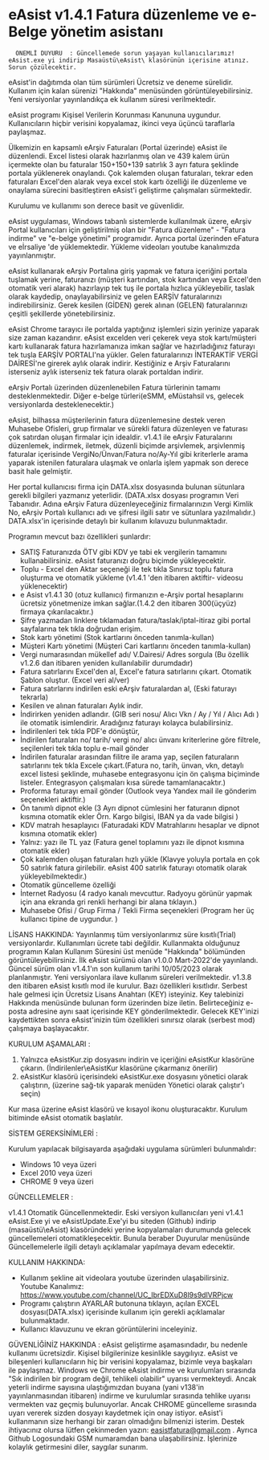 #     eAsist v1.4.1  Fatura düzenleme ve e-Belge yönetim asistanı

      ÖNEMLİ DUYURU  : Güncellemede sorun yaşayan kullanıcılarımız! eAsist.exe yi indirip Masaüstü\eAsist\ klasörünün içerisine atınız. Sorun çözülecektir.
      
eAsist'in dağıtımda olan tüm sürümleri Ücretsiz ve deneme sürelidir. Kullanım için kalan sürenizi "Hakkında" menüsünden görüntüleyebilirsiniz. Yeni versiyonlar yayınlandıkça ek kullanım süresi verilmektedir.
         
eAsist programı Kişisel Verilerin Korunması Kanununa uygundur. Kullanıcıların hiçbir verisini kopyalamaz, ikinci veya üçüncü taraflarla paylaşmaz.
      
Ülkemizin en kapsamlı eArşiv Faturaları (Portal üzerinde) eAsist ile düzenlendi. Excel listesi olarak hazırlanmış olan ve 439 kalem ürün içermekte olan bu faturalar 150+150+139 satırlık 3 ayrı fatura şeklinde portala yüklenerek onaylandı. Çok kalemden oluşan faturaları, tekrar eden faturaları Excel'den alarak veya excel stok kartı özelliği ile düzenleme ve onaylama sürecini basitleştiren eAsist'i geliştirme çalışmaları sürmektedir.

Kurulumu ve kullanımı son derece basit ve güvenlidir.

eAsist uygulaması, Windows tabanlı sistemlerde kullanılmak üzere, eArşiv Portal kullanıcıları için geliştirilmiş olan bir "Fatura düzenleme" - "Fatura indirme" ve      "e-belge yönetimi" programıdır. Ayrıca portal üzerinden eFatura ve eİrsaliye 'de yüklemektedir. Yükleme videoları youtube kanalımızda yayınlanmıştır.

eAsist kullanarak eArşiv Portalına giriş yapmak ve fatura içeriğini portala tuşlamak yerine, faturanızı (müşteri kartından, stok kartından veya Excel'den otomatik veri alarak) hazırlayıp tek tuş ile portala hızlıca yükleyebilir, taslak olarak kaydedip, onaylayabilirsiniz ve gelen EARŞİV faturalarınızı indirebilirsiniz. Gerek kesilen (GİDEN) gerek alınan (GELEN) faturalarınızı çeşitli şekillerde yönetebilirsiniz.

eAsist Chrome tarayıcı ile portalda yaptığınız işlemleri sizin yerinize yaparak size zaman kazandırır. eAsist excelden veri çekerek veya stok kartı/müşteri kartı kullanarak fatura hazırlamanıza imkan sağlar ve hazırladığınız faturayı tek tuşla EARŞİV PORTALI'na yükler. Gelen faturalarınızı İNTERAKTİF VERGİ DAİRESİ'ne girerek aylık olarak indirir. Kestiğiniz e Arşiv Faturalarını isterseniz aylık isterseniz tek fatura olarak portaldan indirir.

eArşiv Portalı üzerinden düzenlenebilen Fatura türlerinin tamamı desteklenmektedir. Diğer e-belge türleri(eSMM, eMüstahsil vs, gelecek versiyonlarda desteklenecektir.)

eAsist, bilhassa müşterilerinin fatura düzenlemesine destek veren Muhasebe Ofisleri, grup firmalar ve sürekli fatura düzenleyen ve faturası çok satırdan oluşan firmalar için idealdir. v1.4.1 ile eArşiv Faturalarını düzenlemek, indirmek, iletmek, düzenli biçimde arşivlemek, arşivlenmiş faturalar içerisinde VergiNo/Ünvan/Fatura no/Ay-Yıl gibi kriterlerle arama yaparak istenilen faturalara ulaşmak ve onlarla işlem yapmak son derece basit hale gelmiştir. 

Her portal kullanıcısı firma için DATA.xlsx dosyasında bulunan sütunlara gerekli bilgileri yazmanız yeterlidir.
(DATA.xlsx dosyası programın Veri Tabanıdır. Adına eArşiv Fatura düzenleyeceğiniz firmalarınızın Vergi Kimlik No, eArşiv Portalı kullanıcı adı ve şifresi ilgili satır ve sütunlara yazılmalıdır.)
DATA.xlsx'in içerisinde detaylı bir kullanım kılavuzu bulunmaktadır.

Programın mevcut bazı özellikleri şunlardır:
- SATIŞ Faturanızda ÖTV gibi KDV ye tabi ek vergilerin tamamını kullanabilirsiniz. eAsist faturanızı doğru biçimde yükleyecektir.
- Toplu - Excel den Aktar seçeneği ile tek tıkla Sınırsız toplu fatura oluşturma ve otomatik yükleme (v1.4.1 'den itibaren aktiftir- videosu yüklenecektir)
- e Asist v1.4.1 30 (otuz kullanıcı) firmanızın e-Arşiv portal hesaplarını ücretsiz yönetmenize imkan sağlar.(1.4.2 den itibaren 300(üçyüz) firmaya çıkarılacaktır.)
- Şifre yazmadan linklere tıklamadan fatura/taslak/iptal-itiraz gibi portal sayfalarına tek tıkla doğrudan erişim.
- Stok kartı yönetimi (Stok kartlarını önceden tanımla-kullan)
- Müşteri Kartı yönetimi (Müşteri Cari kartlarını önceden tanımla-kullan)
- Vergi numarasından mükellef adı/ V.Dairesi/ Adres sorgula (Bu özellik v1.2.6 dan itibaren yeniden kullanılabilir durumdadır)
- Fatura satırlarını Excel'den al, Excel'e fatura satırlarını çıkart. Otomatik Şablon oluştur. (Excel veri al/ver)
- Fatura satırlarını indirilen eski eArşiv faturalardan al, (Eski faturayı tekrarla)
- Kesilen ve alınan faturaları Aylık indir.
- İndirirken yeniden adlandır. (GIB seri nosu/ Alıcı Vkn / Ay / Yıl / Alıcı Adı ) ile otomatik isimlendirir. Aradığınız faturayı kolayca bulabilirsiniz.
- İndirilenleri tek tıkla PDF'e dönüştür,
- İndirilen faturaları no/ tarih/ vergi no/ alıcı ünvanı kriterlerine göre filtrele, seçilenleri tek tıkla toplu e-mail gönder
- İndirilen faturalar arasından filitre ile arama yap, seçilen faturaların satırlarını tek tıkla Excele çıkart.(Fatura no, tarih, ünvan, vkn, detaylı excel listesi   şeklinde, muhasebe entegrasyonu için ön çalışma biçiminde listeler. Entegrasyon çalışmaları kısa sürede tamamlanacaktır.)
- Proforma faturayı email gönder (Outlook veya Yandex mail ile gönderim seçenekleri aktiftir.)
- Ön tanımlı dipnot ekle (3 Ayrı dipnot cümlesini her faturanın dipnot kısmına otomatik ekler Örn. Kargo bilgisi, IBAN ya da vade bilgisi )
- KDV matrah hesaplayıcı (Faturadaki KDV Matrahlarını hesaplar ve dipnot kısmına otomatik ekler)
- Yalnız: yazı ile TL yaz (Fatura genel toplamını yazı ile dipnot kısmına otomatik ekler)
- Çok kalemden oluşan faturaları hızlı yükle (Klavye yoluyla portala en çok 50 satırlık fatura girilebilir. eAsist 400 satırlık faturayı otomatik olarak yükleyebilmektedir.)
- Otomatik güncelleme özelliği
- İnternet Radyosu (4 radyo kanalı mevcuttur. Radyoyu görünür yapmak için ana ekranda gri renkli herhangi bir alana tıklayın.)
- Muhasebe Ofisi / Grup Firma / Tekli Firma seçenekleri (Program her üç kullanıcı tipine de uygundur. )

LİSANS HAKKINDA:
Yayınlanmış tüm versiyonlarımız süre kısıtlı(Trial) versiyonlardır. Kullanımları ücrete tabi değildir.
Kullanmakta olduğunuz programın Kalan Kullanım Süresini üst menüde "Hakkında" bölümünden görüntüleyebilirsiniz.
İlk eAsist sürümü olan v1.0.0 Mart-2022'de yayınlandı. Güncel sürüm olan v1.4.1'ın son kullanım tarihi 10/05/2023 olarak planlanmıştır. 
Yeni versiyonlara ilave kullanım süreleri verilmektedir.
v1.3.8 den itibaren eAsist kısıtlı mod ile kurulur. Bazı özellikleri kısıtlıdır. Serbest hale gelmesi için Ücretsiz Lisans Anahtarı (KEY) isteyiniz.
Key talebinizi Hakkında menüsünde bulunan form üzerinden bize iletin. Belirteceğiniz e-posta adresine aynı saat içerisinde KEY gönderilmektedir. 
Gelecek KEY'inizi kaydettikten sonra eAsist'inizin tüm özellikleri sınırsız olarak (serbest mod) çalışmaya başlayacaktır.

KURULUM AŞAMALARI :

1. Yalnızca eAsistKur.zip dosyasını indirin ve içeriğini eAsistKur klasörüne çıkarın. (İndirilenler\eAsistKur klasörüne çıkarmanız önerilir)
2. eAsistKur klasörü içerisindeki eAsistKur.exe dosyasını yönetici olarak çalıştırın, (üzerine sağ-tık yaparak menüden Yönetici olarak çalıştır'ı seçin)

Kur masa üzerine eAsist klasörü ve kısayol ikonu oluşturacaktır. 
Kurulum bitiminde eAsist otomatik başlatılır.

SİSTEM GEREKSİNİMLERİ :

Kurulum yapılacak bilgisayarda aşağıdaki uygulama sürümleri bulunmalıdır:
- Windows 10 veya üzeri
- Excel 2010 veya üzeri
- CHROME   9 veya üzeri

GÜNCELLEMELER :

v1.4.1 Otomatik Güncellenmektedir. Eski versiyon kullanıcıları yeni v1.4.1 eAsist.Exe yi ve eAsistUpdate.Exe'yi bu siteden (Github) indirip (masaüstü\eAsist\) klasöründeki yerine kopyalamaları durumunda gelecek güncellemeleri otomatikleşecektir. Bunula beraber Duyurular menüsünde Güncellemelerle ilgili detaylı açıklamalar 
yapılmaya devam edecektir.

KULLANIM HAKKINDA:

- Kullanım şekline ait videolara youtube üzerinden ulaşabilirsiniz.  
  Youtube Kanalımız:    https://www.youtube.com/channel/UC_IbrEDXuD8l9s9dlVRPjcw
- Programı çalıştırın AYARLAR butonuna tıklayın, açılan EXCEL dosyası(DATA.xlsx) içerisinde kullanım için gerekli açıklamalar bulunmaktadır.
- Kullanıcı klavuzunu ve ekran görüntülerini inceleyiniz.

GÜVENLİĞİNİZ HAKKINDA :
eAsist geliştirme aşamasındadır, bu nedenle kullanımı ücretsizdir. Kişisel bilgilerinize kesinlikle saygılıyız. eAsist ve bileşenleri kullanıcıların hiç bir verisini kopyalamaz, bizimle veya başkaları ile paylaşmaz. Windows ve Chrome eAsist indirme ve kurulumları sırasında "Sık indirilen bir program değil, tehlikeli olabilir" uyarısı vermekteydi. Ancak yeterli indirme sayısına ulaştığımızdan buyana (yani v138'in yayınlanmasından itibaren) indirme ve kurulumlar sırasında tehlike uyarısı vermekten vaz geçmiş bulunuyorlar. Ancak CHROME güncelleme sırasında uyarı vererek sizden dosyayı kaydetmek için onay istiyor. eAsist'i kullanmanın size herhangi bir zararı olmadığını bilmenizi isterim.
Destek ihtiyacınız olursa lütfen çekinmeden yazın: easistfatura@gmail.com . Ayrıca Github Logosundaki GSM numaramdan bana ulaşabilirsiniz.
İşlerinize kolaylık getirmesini diler, saygılar sunarım.
